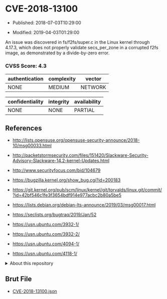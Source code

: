 # CVE-2018-13100

- Published: 2018-07-03T10:29:00

- Modified: 2019-04-03T01:29:00

An issue was discovered in fs/f2fs/super.c in the Linux kernel through 4.17.3, which does not properly validate secs_per_zone in a corrupted f2fs image, as demonstrated by a divide-by-zero error.

### CVSS Score: **4.3**

| authentication | complexity | vector |
| --- | --- | --- |
| NONE | MEDIUM | NETWORK |

| confidentiality | integrity | availability |
| --- | --- | --- |
| NONE | NONE | PARTIAL |

## References

* http://lists.opensuse.org/opensuse-security-announce/2018-10/msg00033.html

* http://packetstormsecurity.com/files/151420/Slackware-Security-Advisory-Slackware-14.2-kernel-Updates.html

* http://www.securityfocus.com/bid/104679

* https://bugzilla.kernel.org/show_bug.cgi?id=200183

* https://git.kernel.org/pub/scm/linux/kernel/git/torvalds/linux.git/commit/?id=42bf546c1fe3f3654bdf914e977acbc2b80a5be5

* https://lists.debian.org/debian-lts-announce/2019/03/msg00017.html

* https://seclists.org/bugtraq/2019/Jan/52

* https://usn.ubuntu.com/3932-1/

* https://usn.ubuntu.com/3932-2/

* https://usn.ubuntu.com/4094-1/

* https://usn.ubuntu.com/4118-1/

<details>
<summary>About this repository</summary> 

  This repository is part of the project [Live Hack CVE](https://github.com/Live-Hack-CVE). Main website can be found [www.live-hack.org](https://www.live-hack.org) 
  
  Made by [Sn0wAlice](https://github.com/Sn0wAlice) for the people that care about security and need to have a feed of the latest CVEs. Hope you enjoy it, don't forget to star the repo and follow me on [Twitter](https://twitter.com/Sn0wAlice) and [Github](https://github.com/Sn0wAlice). And that is my [personnal website](https://www.alice-snow.me/)

  - [Home Page](https://github.com/Live-Hack-CVE)
  - [Framework](https://github.com/Live-Hack-CVE/cve-framework)
  - [CVE database](https://github.com/Live-Hack-CVE/full_database)
  - [Changelog](https://github.com/Live-Hack-CVE/Changelog)
</details>

## Brut File

* [CVE-2018-13100.json](https://raw.githubusercontent.com/Live-Hack-CVE/full_database/main/cves/2018/CVE-2018-13100.json)

